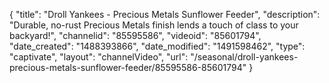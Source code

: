 {
    "title": "Droll Yankees - Precious Metals Sunflower Feeder",
    "description": "Durable, no-rust Precious Metals finish lends a touch of class to your backyard!",
    "channelid": "85595586",
    "videoid": "85601794",
    "date_created": "1488393866",
    "date_modified": "1491598462",
    "type": "captivate",
    "layout": "channelVideo",
    "url": "\/seasonal\/droll-yankees-precious-metals-sunflower-feeder\/85595586-85601794"
}